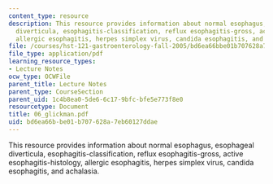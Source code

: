 ```yaml
---
content_type: resource
description: This resource provides information about normal esophagus, esophageal
  diverticula, esophagitis-classification, reflux esophagitis-gross, active esophagitis-histology,
  allergic esophagitis, herpes simplex virus, candida esophagitis, and achalasia.
file: /courses/hst-121-gastroenterology-fall-2005/bd6ea66bbe01b707628a7eb60127ddae_06_glickman.pdf
file_type: application/pdf
learning_resource_types:
- Lecture Notes
ocw_type: OCWFile
parent_title: Lecture Notes
parent_type: CourseSection
parent_uid: 1c4b8ea0-5de6-6c17-9bfc-bfe5e773f8e0
resourcetype: Document
title: 06_glickman.pdf
uid: bd6ea66b-be01-b707-628a-7eb60127ddae
---
```

This resource provides information about normal esophagus, esophageal diverticula, esophagitis-classification, reflux esophagitis-gross, active esophagitis-histology, allergic esophagitis, herpes simplex virus, candida esophagitis, and achalasia.

